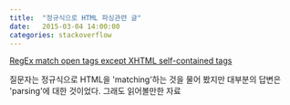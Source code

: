 ```yaml
---
title:  "정규식으로 HTML 파싱관련 글"
date:   2015-03-04 14:00:00
categories: stackoverflow
---
```




[RegEx match open tags except XHTML self-contained tags](http://stackoverflow.com/questions/1732348/regex-match-open-tags-except-xhtml-self-contained-tags/1732454#1732454)

질문자는 정규식으로 HTML을 'matching'하는 것을 물어 봤지만 대부분의 답변은 'parsing'에 대한 것이었다.
그래도 읽어볼만한 자료


